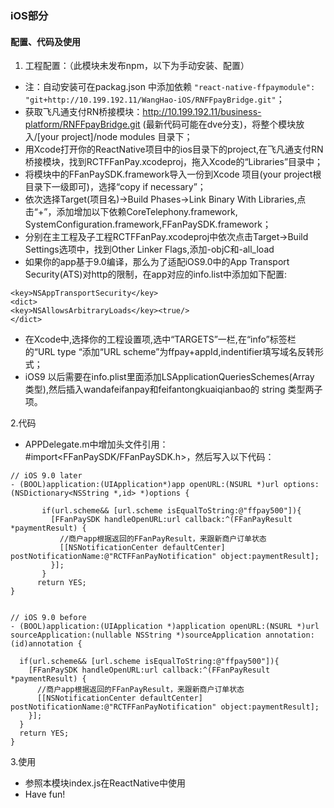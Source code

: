 ### iOS部分

#### 配置、代码及使用

1. 工程配置：（此模块未发布npm，以下为手动安装、配置）
- 注：自动安装可在packag.json 中添加依赖 ``` "react-native-ffpaymodule": "git+http://10.199.192.11/WangHao-iOS/RNFFpayBridge.git" ```；
- 获取飞凡通支付RN桥接模块：<http://10.199.192.11/business-platform/RNFFpayBridge.git> (最新代码可能在dve分支)，将整个模块放入/[your project]/node modules 目录下；
- 用Xcode打开你的ReactNative项目中的ios目录下的project,在飞凡通支付RN桥接模块，找到RCTFFanPay.xcodeproj，拖入Xcode的“Libraries”目录中；
- 将模块中的FFanPaySDK.framework导入一份到Xcode 项目(your project根目录下一级即可)，选择“copy if necessary”；
- 依次选择Target(项目名)->Build Phases->Link Binary With Libraries,点击“+”，添加增加以下依赖CoreTelephony.framework, SystemConfiguration.framework,FFanPaySDK.framework；
- 分别在主工程及子工程RCTFFanPay.xcodeproj中依次点击Target->Build Settings选项中，找到Other Linker Flags,添加-objC和-all_load
- 如果你的app基于9.0编译，那么为了适配iOS9.0中的App Transport Security(ATS)对http的限制，在app对应的info.list中添加如下配置:
```
<key>NSAppTransportSecurity</key>
<dict>
<key>NSAllowsArbitraryLoads</key><true/>
</dict>
```
- 在Xcode中,选择你的工程设置项,选中“TARGETS”一栏,在“info”标签栏的“URL type “添加“URL scheme”为ffpay+appId,indentifier填写域名反转形式；
- iOS9 以后需要在info.plist里面添加LSApplicationQueriesSchemes(Array 类型),然后插入wandafeifanpay和feifantongkuaiqianbao的 string 类型两子项。

2.代码

- APPDelegate.m中增加头文件引用：#import\<FFanPaySDK/FFanPaySDK.h>，然后写入以下代码：

```
// iOS 9.0 later
- (BOOL)application:(UIApplication*)app openURL:(NSURL *)url options:(NSDictionary<NSString *,id> *)options {
  
       if(url.scheme&& [url.scheme isEqualToString:@"ffpay500"]){
         [FFanPaySDK handleOpenURL:url callback:^(FFanPayResult *paymentResult) {
           //商户app根据返回的FFanPayResult，来跟新商户订单状态
           [[NSNotificationCenter defaultCenter] postNotificationName:@"RCTFFanPayNotification" object:paymentResult];
         }];
       }
      return YES;
}


// iOS 9.0 before
- (BOOL)application:(UIApplication *)application openURL:(NSURL *)url sourceApplication:(nullable NSString *)sourceApplication annotation:(id)annotation {
  
  if(url.scheme&& [url.scheme isEqualToString:@"ffpay500"]){
    [FFanPaySDK handleOpenURL:url callback:^(FFanPayResult *paymentResult) {
      //商户app根据返回的FFanPayResult，来跟新商户订单状态
      [[NSNotificationCenter defaultCenter] postNotificationName:@"RCTFFanPayNotification" object:paymentResult];
    }];
  }
  return YES;
}
```

3.使用

- 参照本模块index.js在ReactNative中使用
- Have fun! 
